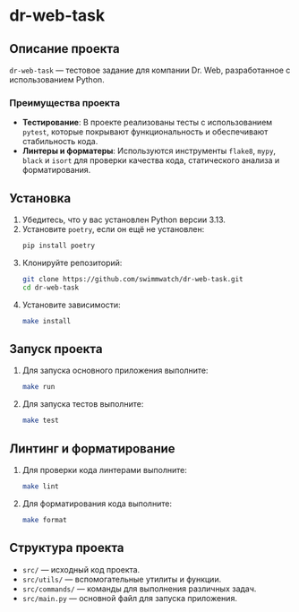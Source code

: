 # dr-web-task

## Описание проекта

`dr-web-task` — тестовое задание для компании Dr. Web, разработанное с использованием Python.

### Преимущества проекта

- **Тестирование**: В проекте реализованы тесты с использованием `pytest`, которые покрывают функциональность и обеспечивают стабильность кода.
- **Линтеры и форматеры**: Используются инструменты `flake8`, `mypy`, `black` и `isort` для проверки качества кода, статического анализа и форматирования.

## Установка

1. Убедитесь, что у вас установлен Python версии 3.13.
2. Установите `poetry`, если он ещё не установлен:
   ```bash
   pip install poetry
   ```
3. Клонируйте репозиторий:
   ```bash
   git clone https://github.com/swimmwatch/dr-web-task.git
   cd dr-web-task
   ```
4. Установите зависимости:
   ```bash
   make install
   ```

## Запуск проекта

1. Для запуска основного приложения выполните:
   ```bash
   make run
   ```

2. Для запуска тестов выполните:
   ```bash
   make test
   ```

## Линтинг и форматирование

1. Для проверки кода линтерами выполните:
   ```bash
   make lint
   ```

2. Для форматирования кода выполните:
   ```bash
   make format
   ```

## Структура проекта

- `src/` — исходный код проекта.
- `src/utils/` — вспомогательные утилиты и функции.
- `src/commands/` — команды для выполнения различных задач.
- `src/main.py` — основной файл для запуска приложения.
